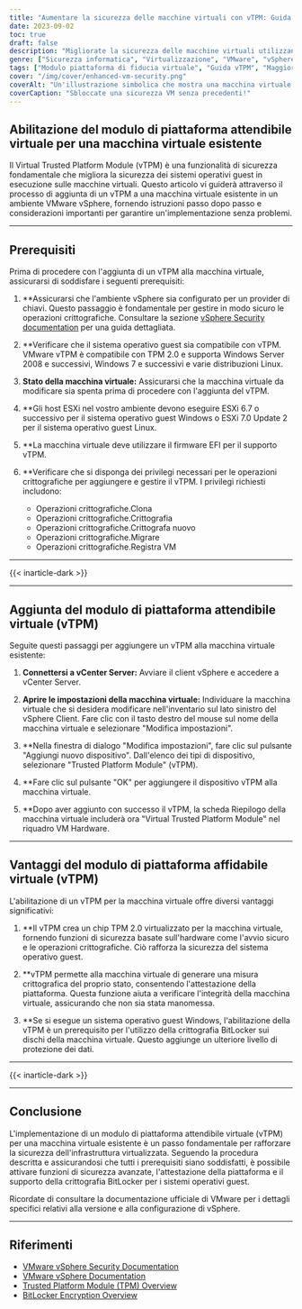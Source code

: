 ```yaml
---
title: "Aumentare la sicurezza delle macchine virtuali con vTPM: Guida passo-passo"
date: 2023-09-02
toc: true
draft: false
description: "Migliorate la sicurezza delle macchine virtuali utilizzando vTPM con la nostra guida completa passo-passo, che fornisce l'attestazione della piattaforma e il supporto della crittografia BitLocker."
genre: ["Sicurezza informatica", "Virtualizzazione", "VMware", "vSphere", "Sicurezza", "Modulo di piattaforma affidabile", "vTPM", "Ospite OS", "Crittografia", "Attestazione della piattaforma"]
tags: ["Modulo piattaforma di fiducia virtuale", "Guida vTPM", "Maggiore sicurezza delle macchine virtuali", "Attestazione della piattaforma", "Crittografia BitLocker", "VMware vSphere", "Sicurezza della virtualizzazione", "Sicurezza informatica", "Protezione del sistema operativo guest", "Hardware VM", "TPM 2.0", "Avvio sicuro", "Operazioni crittografiche", "Migliori pratiche di sicurezza per le macchine virtuali", "Server vCenter", "Host ESXi", "Firmware EFI", "Fornitore chiave", "Documentazione VMware", "Server Windows", "Windows 7", "Sistema operativo Linux", "Configurazione sicura della macchina virtuale", "Caratteristiche di sicurezza", "Client vSphere", "Chip virtuale", "Protezione dei dati", "Rilevamento delle manomissioni", "Verifica dell'integrità della macchina virtuale", "Sicurezza VMware"]
cover: "/img/cover/enhanced-vm-security.png"
coverAlt: "Un'illustrazione simbolica che mostra una macchina virtuale con un lucchetto splendente, che rappresenta una maggiore sicurezza grazie a vTPM."
coverCaption: "Sbloccate una sicurezza VM senza precedenti!"
---
```


## Abilitazione del modulo di piattaforma attendibile virtuale per una macchina virtuale esistente

Il Virtual Trusted Platform Module (vTPM) è una funzionalità di sicurezza fondamentale che migliora la sicurezza dei sistemi operativi guest in esecuzione sulle macchine virtuali. Questo articolo vi guiderà attraverso il processo di aggiunta di un vTPM a una macchina virtuale esistente in un ambiente VMware vSphere, fornendo istruzioni passo dopo passo e considerazioni importanti per garantire un'implementazione senza problemi.

______

## Prerequisiti

Prima di procedere con l'aggiunta di un vTPM alla macchina virtuale, assicurarsi di soddisfare i seguenti prerequisiti:

1. **Assicurarsi che l'ambiente vSphere sia configurato per un provider di chiavi. Questo passaggio è fondamentale per gestire in modo sicuro le operazioni crittografiche. Consultare la sezione [vSphere Security documentation](https://docs.vmware.com/en/VMware-vSphere/7.0/com.vmware.vsphere.security.doc/GUID-52188148-C579-4F6A-8335-CFBCE0DD2167.html) per una guida dettagliata.

2. **Verificare che il sistema operativo guest sia compatibile con vTPM. VMware vTPM è compatibile con TPM 2.0 e supporta Windows Server 2008 e successivi, Windows 7 e successivi e varie distribuzioni Linux.

3. **Stato della macchina virtuale:** Assicurarsi che la macchina virtuale da modificare sia spenta prima di procedere con l'aggiunta del vTPM.

4. **Gli host ESXi nel vostro ambiente devono eseguire ESXi 6.7 o successivo per il sistema operativo guest Windows o ESXi 7.0 Update 2 per il sistema operativo guest Linux.

5. **La macchina virtuale deve utilizzare il firmware EFI per il supporto vTPM.

6. **Verificare che si disponga dei privilegi necessari per le operazioni crittografiche per aggiungere e gestire il vTPM. I privilegi richiesti includono:
   - Operazioni crittografiche.Clona
   - Operazioni crittografiche.Crittografia
   - Operazioni crittografiche.Crittografa nuovo
   - Operazioni crittografiche.Migrare
   - Operazioni crittografiche.Registra VM

______
{{< inarticle-dark >}}
______

## Aggiunta del modulo di piattaforma attendibile virtuale (vTPM)

Seguite questi passaggi per aggiungere un vTPM alla macchina virtuale esistente:

1. **Connettersi a vCenter Server:** Avviare il client vSphere e accedere a vCenter Server.

2. **Aprire le impostazioni della macchina virtuale:** Individuare la macchina virtuale che si desidera modificare nell'inventario sul lato sinistro del vSphere Client. Fare clic con il tasto destro del mouse sul nome della macchina virtuale e selezionare "Modifica impostazioni".

3. **Nella finestra di dialogo "Modifica impostazioni", fare clic sul pulsante "Aggiungi nuovo dispositivo". Dall'elenco dei tipi di dispositivo, selezionare "Trusted Platform Module" (vTPM).

4. **Fare clic sul pulsante "OK" per aggiungere il dispositivo vTPM alla macchina virtuale.

5. **Dopo aver aggiunto con successo il vTPM, la scheda Riepilogo della macchina virtuale includerà ora "Virtual Trusted Platform Module" nel riquadro VM Hardware.

______

## Vantaggi del modulo di piattaforma affidabile virtuale (vTPM)

L'abilitazione di un vTPM per la macchina virtuale offre diversi vantaggi significativi:

1. **Il vTPM crea un chip TPM 2.0 virtualizzato per la macchina virtuale, fornendo funzioni di sicurezza basate sull'hardware come l'avvio sicuro e le operazioni crittografiche. Ciò rafforza la sicurezza del sistema operativo guest.

2. **vTPM permette alla macchina virtuale di generare una misura crittografica del proprio stato, consentendo l'attestazione della piattaforma. Questa funzione aiuta a verificare l'integrità della macchina virtuale, assicurando che non sia stata manomessa.

3. **Se si esegue un sistema operativo guest Windows, l'abilitazione della vTPM è un prerequisito per l'utilizzo della crittografia BitLocker sui dischi della macchina virtuale. Questo aggiunge un ulteriore livello di protezione dei dati.

______
{{< inarticle-dark >}}
______

## Conclusione

L'implementazione di un modulo di piattaforma attendibile virtuale (vTPM) per una macchina virtuale esistente è un passo fondamentale per rafforzare la sicurezza dell'infrastruttura virtualizzata. Seguendo la procedura descritta e assicurandosi che tutti i prerequisiti siano soddisfatti, è possibile attivare funzioni di sicurezza avanzate, l'attestazione della piattaforma e il supporto della crittografia BitLocker per i sistemi operativi guest.

Ricordate di consultare la documentazione ufficiale di VMware per i dettagli specifici relativi alla versione e alla configurazione di vSphere.

______

## Riferimenti

- [VMware vSphere Security Documentation](https://docs.vmware.com/en/VMware-vSphere/7.0/com.vmware.vsphere.security.doc/GUID-52188148-C579-4F6A-8335-CFBCE0DD2167.html)
- [VMware vSphere Documentation](https://docs.vmware.com/en/VMware-vSphere/index.html)
- [Trusted Platform Module (TPM) Overview](https://docs.vmware.com/en/VMware-vSphere/7.0/com.vmware.vsphere.vm_admin.doc/GUID-A43B6914-E5F9-4CB1-9277-448AC9C467FB.html)
- [BitLocker Encryption Overview](https://docs.microsoft.com/en-us/windows/security/information-protection/bitlocker/bitlocker-overview)

